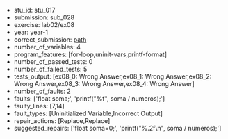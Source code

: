 - stu_id: stu_017	       
- submission: sub_028
- exercise: lab02/ex08
- year: year-1
- correct_submission: [path](https://github.com/pmorvalho/C-Pack-IPAs/blob/main/correct_submissions/year-1/lab02/ex08/ex08-stu_017-sub_024)
- number_of_variables: 4
- program_features: [for-loop,uninit-vars,printf-format] 
- number_of_passed_tests: 0
- number_of_failed_tests: 5
- tests_output: [ex08_0: Wrong Answer,ex08_1: Wrong Answer,ex08_2: Wrong Answer,ex08_3: Wrong Answer,ex08_4: Wrong Answer]
- number_of_faults: 2
- faults: ['float soma;', 'printf("%f", soma / numeros);']
- faulty_lines: [7,14]
- fault_types: [Uninitialized Variable,Incorrect Output]
- repair_actions: [Replace,Replace] 
- suggested_repairs: ['float soma=0;', 'printf("%.2f\n", soma / numeros);']